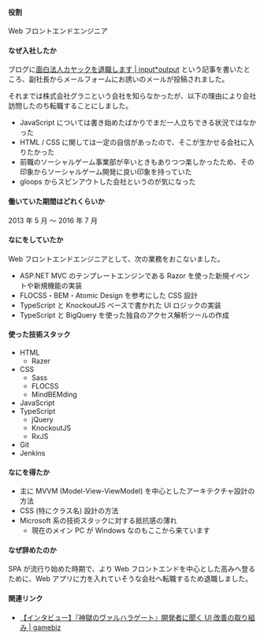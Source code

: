 #### 役割

Web フロントエンドエンジニア

#### なぜ入社したか

ブログに[面白法人カヤックを退職します | input\*output](https://web.archive.org/web/20130602080903/http://inputxoutput.com/good-bye-kayac) という記事を書いたところ、副社長からメールフォームにお誘いのメールが投稿されました。

それまでは株式会社グラニという会社を知らなかったが、以下の理由により会社訪問したのち転職することにしました。

- JavaScript については書き始めたばかりでまだ一人立ちできる状況ではなかった
- HTML / CSS に関しては一定の自信があったので、そこが生かせる会社に入りたかった
- 前職のソーシャルゲーム事業部が辛いときもありつつ楽しかったため、その印象からソーシャルゲーム開発に良い印象を持っていた
- gloops からスピンアウトした会社というのが気になった

#### 働いていた期間はどれくらいか

2013 年 5 月 ～ 2016 年 7 月

#### なにをしていたか

Web フロントエンドエンジニアとして、次の業務をおこないました。

- ASP.NET MVC のテンプレートエンジンである Razor を使った新規イベントや新規機能の実装
- FLOCSS・BEM・Atomic Design を参考にした CSS 設計
- TypeScript と KnockoutJS ベースで書かれた UI ロジックの実装
- TypeScript と BigQuery を使った独自のアクセス解析ツールの作成

#### 使った技術スタック

- HTML
  - Razer
- CSS
  - Sass
  - FLOCSS
  - MindBEMding
- JavaScript
- TypeScript
  - jQuery
  - KnockoutJS
  - RxJS
- Git
- Jenkins

#### なにを得たか

- 主に MVVM (Model-View-ViewModel) を中心としたアーキテクチャ設計の方法
- CSS (特にクラス名) 設計の方法
- Microsoft 系の技術スタックに対する抵抗感の薄れ
  - 現在のメイン PC が Windows なのもここから来ています

#### なぜ辞めたのか

SPA が流行り始めた時期で、より Web フロントエンドを中心とした高みへ登るために、Web アプリに力を入れていそうな会社へ転職するため退職しました。

#### 関連リンク

- [【インタビュー】『神獄のヴァルハラゲート』開発者に聞く UI 改善の取り組み | gamebiz](https://gamebiz.jp/news/130683)
